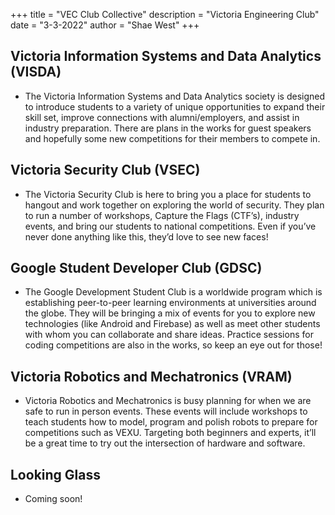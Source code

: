 +++
title = "VEC Club Collective"
description = "Victoria Engineering Club"
date = "3-3-2022"
author = "Shae West"
+++


## Victoria Information Systems and Data Analytics (VISDA)
- The Victoria Information Systems and Data Analytics society is designed to introduce students to a variety of unique opportunities to expand their skill set, improve connections with alumni/employers, and assist in industry preparation. There are plans in the works for guest speakers and hopefully some new competitions for their members to compete in.

## Victoria Security Club (VSEC)
- The Victoria Security Club is here to bring you a place for students to hangout and work together on exploring the world of security. They plan to run a number of workshops, Capture the Flags (CTF’s), industry events, and bring our students to national competitions. Even if you’ve never done anything like this, they’d love to see new faces!

## Google Student Developer Club (GDSC)
- The Google Development Student Club is a worldwide program which is establishing peer-to-peer learning environments at universities around the globe. They will be bringing a mix of events for you to explore new technologies (like Android and Firebase) as well as meet other students with whom you can collaborate and share ideas. Practice sessions for coding competitions are also in the works, so keep an eye out for those!

## Victoria Robotics and Mechatronics (VRAM)
- Victoria Robotics and Mechatronics is busy planning for when we are safe to run in person events. These events will include workshops to teach students how to model, program and polish robots to prepare for competitions such as VEXU. Targeting both beginners and experts, it’ll be a great time to try out the intersection of hardware and software.

## Looking Glass
- Coming soon!
